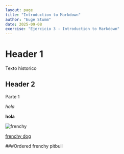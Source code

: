 ```yaml
---
layout: page
title: "Introduction to Markdown"
author: "Euge Stumm"
date: 2025-09-08
exercise: "Ejercicio 3 - Introduction to Markdown"
---
```


# Header 1
Texto historico

## Header 2
Parte 1

*hola*

**hola** 

![frenchy](https://jiminys.com/cdn/shop/articles/Depositphotos_411893720_S.jpg?v=1666986911)

[frenchy dog](https://www.akc.org/dog-breeds/french-bulldog/)

###Ordered
frenchy
pitbull

